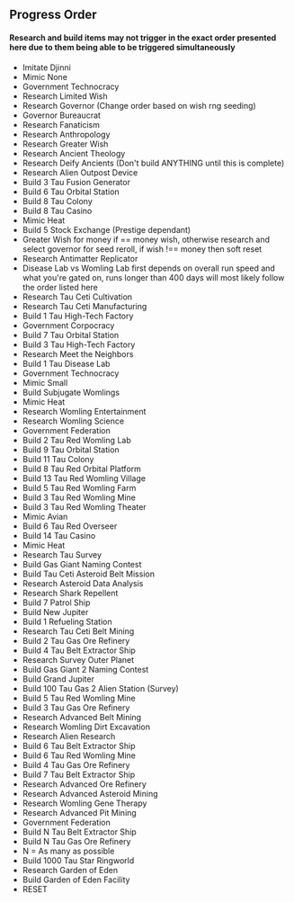 ## Progress Order

#### Research and build items may not trigger in the exact order presented here due to them being able to be triggered simultaneously

- Imitate Djinni
- Mimic None
- Government Technocracy
- Research Limited Wish
- Research Governor (Change order based on wish rng seeding)
- Governor Bureaucrat
- Research Fanaticism
- Research Anthropology
- Research Greater Wish
- Research Ancient Theology
- Research Deify Ancients (Don't build ANYTHING until this is complete)
- Research Alien Outpost Device
- Build 3 Tau Fusion Generator
- Build 6 Tau Orbital Station
- Build 8 Tau Colony
- Build 8 Tau Casino
- Mimic Heat
- Build 5 Stock Exchange (Prestige dependant)
- Greater Wish for money if == money wish, otherwise research and select governor for seed reroll, if wish !== money then soft reset
- Research Antimatter Replicator
- Disease Lab vs Womling Lab first depends on overall run speed and what you're gated on, runs longer than 400 days will most likely follow the order listed here
- Research Tau Ceti Cultivation
- Research Tau Ceti Manufacturing
- Build 1 Tau High-Tech Factory
- Government Corpocracy
- Build 7 Tau Orbital Station
- Build 3 Tau High-Tech Factory
- Research Meet the Neighbors
- Build 1 Tau Disease Lab
- Government Technocracy
- Mimic Small
- Build Subjugate Womlings
- Mimic Heat
- Research Womling Entertainment
- Research Womling Science
- Government Federation
- Build 2 Tau Red Womling Lab
- Build 9 Tau Orbital Station
- Build 11 Tau Colony
- Build 8 Tau Red Orbital Platform
- Build 13 Tau Red Womling Village
- Build 5 Tau Red Womling Farm
- Build 3 Tau Red Womling Mine
- Build 3 Tau Red Womling Theater
- Mimic Avian
- Build 6 Tau Red Overseer
- Build 14 Tau Casino
- Mimic Heat
- Research Tau Survey
- Build Gas Giant Naming Contest
- Build Tau Ceti Asteroid Belt Mission
- Research Asteroid Data Analysis
- Research Shark Repellent
- Build 7 Patrol Ship
- Build New Jupiter
- Build 1 Refueling Station
- Research Tau Ceti Belt Mining
- Build 2 Tau Gas Ore Refinery
- Build 4 Tau Belt Extractor Ship
- Research Survey Outer Planet
- Build Gas Giant 2 Naming Contest
- Build Grand Jupiter
- Build 100 Tau Gas 2 Alien Station (Survey)
- Build 5 Tau Red Womling Mine
- Build 3 Tau Gas Ore Refinery
- Research Advanced Belt Mining
- Research Womling Dirt Excavation
- Research Alien Research
- Build 6 Tau Belt Extractor Ship
- Build 6 Tau Red Womling Mine
- Build 4 Tau Gas Ore Refinery
- Build 7 Tau Belt Extractor Ship
- Research Advanced Ore Refinery
- Research Advanced Asteroid Mining
- Research Womling Gene Therapy
- Research Advanced Pit Mining
- Government Federation
- Build N Tau Belt Extractor Ship
- Build N Tau Gas Ore Refinery
- N = As many as possible
- Build 1000 Tau Star Ringworld
- Research Garden of Eden
- Build Garden of Eden Facility
- RESET